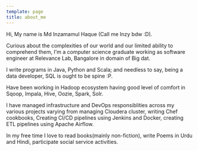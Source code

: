 ```yaml
---
template: page
title: about_me
---
```

Hi, My name is Md Inzamamul Haque (Call me Inzy bdw :D). 



Curious about the complexities of our world and our limited ability to comprehend them, I'm a computer science graduate working as software engineer at Relevance Lab, Bangalore in domain of Big dat. 

I write programs in  Java, Python and Scala; and needless to say, being a data developer, SQL is ought to be spine :P.

Have been working in Hadoop ecosystem having good level of comfort in Sqoop, Impala, Hive, Oozie, Spark, Solr.

I have managed infrastructure and DevOps responsiblities across my various projects varying from managing Cloudera cluster,  writing Chef cookbooks, Creating CI/CD pipelines using Jenkins and Docker, creating ETL pipelines using Apache Airflow.



In my free time I love to read books(mainly non-fiction), write Poems in Urdu and Hindi, participate social service activities.
